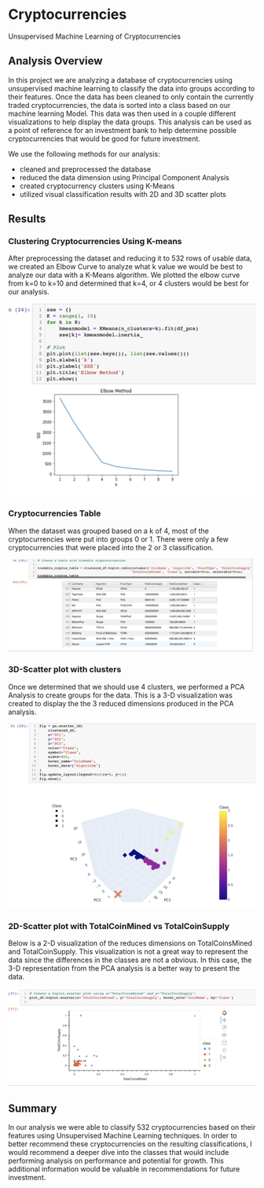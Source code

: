 # Cryptocurrencies
Unsupervised Machine Learning of Cryptocurrencies 

## Analysis Overview 
In this project we are analyzing a database of cryptocurrencies using unsupervised machine learning to classify the data into groups according to their features. Once the data has been cleaned to only contain the currently traded cryptocurrencies, the data is sorted into a class based on our machine learning Model. This data was then used in a couple different visualizations to help display the data groups. This analysis can be used as a point of reference for an investment bank to help determine possible cryptocurrencies that would be good for future investment. 

We use the following methods for our analysis:
- cleaned and preprocessed the database
- reduced the data dimension using Principal Component Analysis
- created cryptocurrency clusters using K-Means
- utilized visual classification results with 2D and 3D scatter plots


## Results 

### Clustering Cryptocurrencies Using K-means

After preprocessing the dataset and reducing it to 532 rows of usable data, we created an Elbow Curve to analyze what k value we would be best to analyze our data with a K-Means algorithm. We plotted the elbow curve from k=0 to k=10 and determined that k=4, or 4 clusters would be best for our analysis.  

![Elbow_curve.png](Resources/Elbow_curve.png)


### Cryptocurrencies Table

When the dataset was grouped based on a k of 4, most of the cryptocurrencies were put into groups 0 or 1. There were only a few cryptocurrencies that were placed into the 2 or 3 classification. 

![Table_Classes.png](Resources/Table_Classes.png)


### 3D-Scatter plot with clusters

Once we determined that we should use 4 clusters, we performed a PCA Analysis to create groups for the data. This is a 3-D visualization was created to display the the 3 reduced dimensions produced in the PCA analysis. 

![3D_PCA.png](Resources/3D_PCA.png)


### 2D-Scatter plot with TotalCoinMined vs TotalCoinSupply

Below is a 2-D visualization of the reduces dimensions on TotalCoinsMined and TotalCoinSupply. This visualization is not a great way to represent the data since the differences in the classes are not a obvious. In this case, the 3-D representation from the PCA analysis is a better way to present the data. 

![2D-Scallerplot_TotalMined_v_TotalSupply.png](Resources/2D-Scallerplot_TotalMined_v_TotalSupply.png)


## Summary 

In our analysis we were able to classify 532 cryptocurrencies based on their features using Unsupervised Machine Learning techniques. In order to better recommend these cryptocurrencies on the resulting classifications, I would recommend a deeper dive into the classes that would include performing analysis on performance and potential for growth. This additional information would be valuable in recommendations for future investment.


